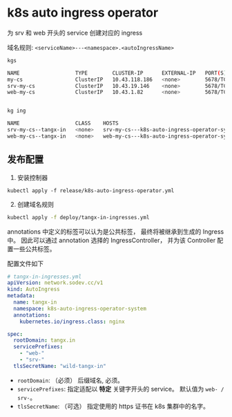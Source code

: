# k8s auto ingress operator

为 srv 和 web 开头的 service 创建对应的 ingress

域名规则: `<serviceName>---<namespace>.<autoIngressName>`


```bash
kgs

NAME                  TYPE        CLUSTER-IP      EXTERNAL-IP   PORT(S)    AGE
my-cs                 ClusterIP   10.43.118.186   <none>        5678/TCP   136m
srv-my-cs             ClusterIP   10.43.19.146    <none>        5678/TCP   136m
web-my-cs             ClusterIP   10.43.1.82      <none>        5678/TCP   134m


kg ing

NAME                  CLASS    HOSTS                                                   ADDRESS   PORTS     AGE
srv-my-cs--tangx-in   <none>   srv-my-cs---k8s-auto-ingress-operator-system.tangx.in             80, 443   88m
web-my-cs--tangx-in   <none>   web-my-cs---k8s-auto-ingress-operator-system.tangx.in             80, 443   9m17s
```


## 发布配置

1. 安装控制器

```
kubectl apply -f release/k8s-auto-ingress-operator.yml
```

2. 创建域名规则

```bash
kubectl apply -f deploy/tangx-in-ingresses.yml
```

annotations 中定义的标签可以认为是公共标签， 最终将被继承到生成的 Ingress 中。 因此可以通过 annotation 选择的 IngressController， 并为该 Controller 配置一些公共标签。


配置文件如下

```yaml
# tangx-in-ingresses.yml
apiVersion: network.sodev.cc/v1
kind: AutoIngress
metadata:
  name: tangx-in
  namespace: k8s-auto-ingress-operator-system
  annotations:
    kubernetes.io/ingress.class: nginx

spec:
  rootDomain: tangx.in 
  servicePrefixes:
    - "web-"
    - "srv-"
  tlsSecretName: "wild-tangx-in"

```

+ `rootDomain`: （必须） 后缀域名, 必须。
+ `servicePrefixes`: 指定适配以 **特定** 关键字开头的 service。 默认值为 `web- / srv-`。
+ `tlsSecretName`: （可选） 指定使用的 https 证书在 k8s 集群中的名字。

<!--
## 遗留问题

控制器启动时会获取所有的 service 。 如果这个时候没有 **域名规则** ， 将不会创建 ingress 规则。

1. 发布控制器
2. 发布规则
3. **删除控制器 pod， 重新ingess**
-->


